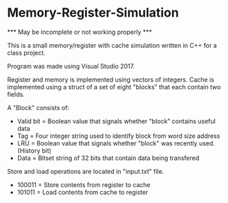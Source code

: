 # Memory-Register-Simulation
*** May be incomplete or not working properly ***

This is a small memory/register with cache simulation written in C++ for a class project.

Program was made using Visual Studio 2017.

Register and memory is implemented using vectors of integers.
Cache is implemented using a struct of a set of eight "blocks" that each contain two fields. 

A "Block" consists of:
 - Valid bit = Boolean value that signals whether "block" contains useful data
 - Tag = Four integer string used to identify block from word size address
 - LRU = Boolean value that signals whether "block" was recently used. (History bit)
 - Data = Bitset string of 32 bits that contain data being transfered

Store and load operations are located in "input.txt" file.
 - 100011 = Store contents from register to cache
 - 101011 = Load contents from cache to register
